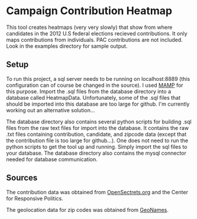 Campaign Contribution Heatmap
=============================

This tool creates heatmaps (very very slowly) that show from where candidates in the 2012 U.S federal elections recieved contributions. It only maps contributions from individuals. PAC contributions are not included. Look in the examples directory for sample output.

## Setup

To run this project, a sql server needs to be running on localhost:8889 (this configuration can of course be changed in the source). I used [MAMP](www.mamp.info/‎) for this purpose. Import the .sql files from the database directory into a database called HeatmapData. Unfortunately, some of the .sql files that should be imported into this database are too large for github. I'm currently working out an alternative solution...

The database directory also contains several python scripts for building .sql files from the raw text files for import into the database. It contains the raw .txt files containing contribution, candidate, and zipcode data (except that the contribution file is too large for github...). One does not need to run the python scripts to get the tool up and running. Simply import the sql files to your database. The database directory also contains the mysql connector needed for database communication.


## Sources
The contribution data was obtained from [OpenSectrets.org](http://www.opensecrets.org) and the Center for Responsive Politics.

The geolocation data for zip codes was obtained from [GeoNames](http://www.geonames.org).
